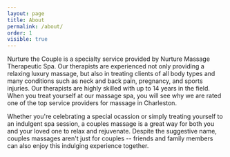 ```yaml
---
layout: page
title: About
permalink: /about/
order: 1
visible: true
---
```

Nurture the Couple is a specialty service provided by Nurture Massage Therapeutic Spa. Our therapists are experienced not only providing a relaxing luxury massage, but also in treating clients of all body types and many conditions such as neck and back pain, pregnancy, and sports injuries. Our therapists are highly skilled with up to 14 years in the field.  When you treat yourself at our massage spa, you will see why we are rated one of the top service providers for massage in Charleston.



Whether you're celebrating a special ocassion or simply treating yourself to an indulgent spa session, a couples massage is a great way for both you and your loved one to relax and rejuvenate. Despite the suggestive name, couples massages aren't just for couples -- friends and family members can also enjoy this indulging experience together.
